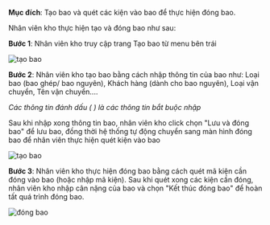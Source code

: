 **Mục đích**: Tạo bao và quét các kiện vào bao để thực hiện đóng bao. 

Nhân viên kho thực hiện tạo và đóng bao như sau:

**Bước 1**: Nhân viên kho truy cập trang Tạo bao từ menu bên trái

![tạo bao](https://user-images.githubusercontent.com/75357871/101147212-a8117f00-364e-11eb-9f6b-ab912526f760.png)

**Bước 2**: Nhân viên kho tạo bao bằng cách nhập thông tin của bao như: Loại bao (bao ghép/ bao nguyên), Khách hàng (dành cho bao nguyên), Loại vận chuyển, Tên vận chuyển.... 

*Các thông tin đánh dấu (* *)* *là các thông tin bắt buộc nhập*

Sau khi nhập xong thông tin bao, nhân viên kho click chọn "Lưu và đóng bao" để lưu bao, đồng thời hệ thống tự động chuyển sang màn hình đóng bao để nhân viên thực hiện quét kiện vào bao

![tạo bao](https://user-images.githubusercontent.com/75357871/101148440-34707180-3650-11eb-8e6c-6d70c153e814.png)

**Bước 3**: Nhân viên kho thực hiện đóng bao bằng cách quét mã kiện cần đóng vào bao (hoặc nhập mã kiện). Sau khi quét xong các kiện cần đóng, nhân viên kho nhập cân nặng của bao và chọn "Kết thúc đóng bao" để hoàn tất quá trình đóng bao.

![đóng bao](https://user-images.githubusercontent.com/75357871/101131085-4bef3080-3637-11eb-8edd-37b87f6801d3.png)
